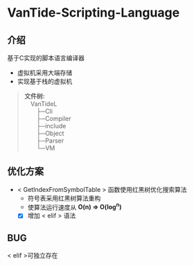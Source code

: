 # VanTide-Scripting-Language

## 介绍

基于C实现的脚本语言编译器

- 虚拟机采用大端存储
- 实现基于栈的虚拟机

> **文件树:**  
> &emsp;VanTideL  
> &emsp;&emsp;├─Cli  
> &emsp;&emsp;├─Compiler  
> &emsp;&emsp;├─include  
> &emsp;&emsp;├─Object  
> &emsp;&emsp;├─Parser  
> &emsp;&emsp;└─VM

## 优化方案

- < GetIndexFromSymbolTable > 函数使用红黑树优化搜索算法
    - 符号表采用红黑树算法重构
    - 使算法运行速度从 **O(n) => O(log<sup>n</sup>)**
    - [x] 增加 < elif > 语法

## BUG
< elif >可独立存在